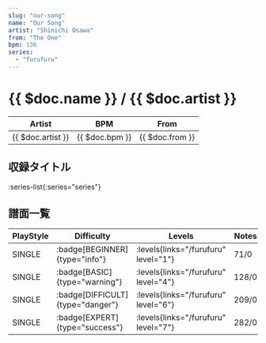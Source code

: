 ```yaml
---
slug: "our-song"
name: "Our Song"
artist: "Shinichi Osawa"
from: "The One"
bpm: 136
series:
  - "furufuru"
---
```


# {{ $doc.name }} / {{ $doc.artist }}

|Artist|BPM|From|
|------|---|----|
|{{ $doc.artist }}|{{ $doc.bpm }}|{{ $doc.from }}|

## 収録タイトル

:series-list{:series="series"}

## 譜面一覧

|PlayStyle|Difficulty|Levels|Notes|Movie|
|---------|----------|------|-----|-----|
|SINGLE| :badge[BEGINNER]{type="info"}| :levels{links="/furufuru" level="1"}|71/0||
|SINGLE| :badge[BASIC]{type="warning"}| :levels{links="/furufuru" level="4"}|128/0||
|SINGLE| :badge[DIFFICULT]{type="danger"}| :levels{links="/furufuru" level="6"}|209/0||
|SINGLE| :badge[EXPERT]{type="success"}| :levels{links="/furufuru" level="7"}|282/0||

